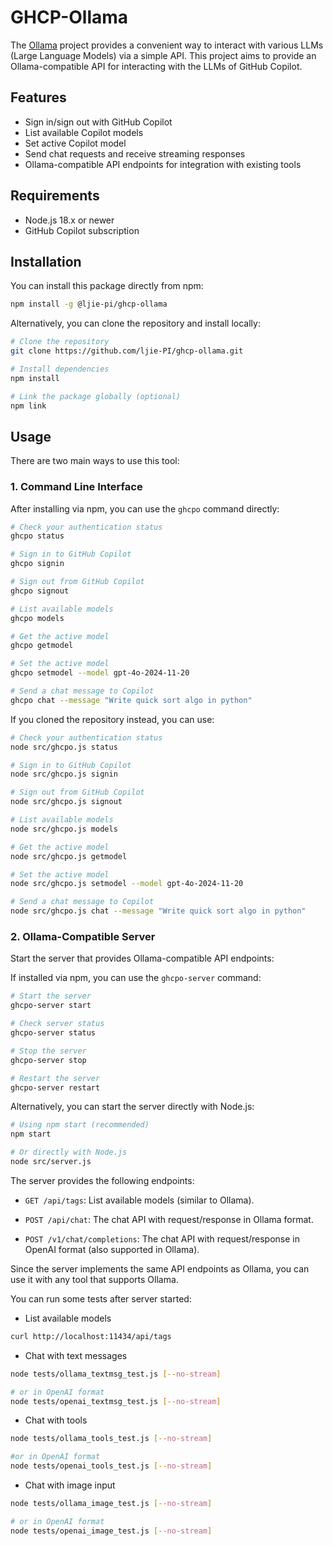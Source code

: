 # GHCP-Ollama

The [Ollama](https://github.com/ollama-dev/ollama) project provides a convenient way to interact with various LLMs (Large Language Models) via a simple API.
This project aims to provide an Ollama-compatible API for interacting with the LLMs of GitHub Copilot.

## Features

- Sign in/sign out with GitHub Copilot
- List available Copilot models
- Set active Copilot model
- Send chat requests and receive streaming responses
- Ollama-compatible API endpoints for integration with existing tools

## Requirements

- Node.js 18.x or newer
- GitHub Copilot subscription

## Installation

You can install this package directly from npm:

```bash
npm install -g @ljie-pi/ghcp-ollama
```

Alternatively, you can clone the repository and install locally:

```bash
# Clone the repository
git clone https://github.com/ljie-PI/ghcp-ollama.git

# Install dependencies
npm install

# Link the package globally (optional)
npm link
```

## Usage

There are two main ways to use this tool:

### 1. Command Line Interface

After installing via npm, you can use the `ghcpo` command directly:

```bash
# Check your authentication status
ghcpo status

# Sign in to GitHub Copilot
ghcpo signin

# Sign out from GitHub Copilot
ghcpo signout

# List available models
ghcpo models

# Get the active model
ghcpo getmodel

# Set the active model
ghcpo setmodel --model gpt-4o-2024-11-20

# Send a chat message to Copilot
ghcpo chat --message "Write quick sort algo in python"
```

If you cloned the repository instead, you can use:

```bash
# Check your authentication status
node src/ghcpo.js status

# Sign in to GitHub Copilot
node src/ghcpo.js signin

# Sign out from GitHub Copilot
node src/ghcpo.js signout

# List available models
node src/ghcpo.js models

# Get the active model
node src/ghcpo.js getmodel

# Set the active model
node src/ghcpo.js setmodel --model gpt-4o-2024-11-20

# Send a chat message to Copilot
node src/ghcpo.js chat --message "Write quick sort algo in python"
```

### 2. Ollama-Compatible Server

Start the server that provides Ollama-compatible API endpoints:

If installed via npm, you can use the `ghcpo-server` command:

```bash
# Start the server
ghcpo-server start

# Check server status
ghcpo-server status

# Stop the server
ghcpo-server stop

# Restart the server
ghcpo-server restart
```

Alternatively, you can start the server directly with Node.js:

```bash
# Using npm start (recommended)
npm start

# Or directly with Node.js
node src/server.js
```

The server provides the following endpoints:

- `GET /api/tags`: List available models (similar to Ollama).

- `POST /api/chat`: The chat API with request/response in Ollama format.

- `POST /v1/chat/completions`: The chat API with request/response in OpenAI format (also supported in Ollama).

Since the server implements the same API endpoints as Ollama, you can use it with any tool that supports Ollama.

You can run some tests after server started:

-  List available models
```bash
curl http://localhost:11434/api/tags
```

- Chat with text messages
```bash
node tests/ollama_textmsg_test.js [--no-stream]

# or in OpenAI format
node tests/openai_textmsg_test.js [--no-stream]
```

- Chat with tools
```bash
node tests/ollama_tools_test.js [--no-stream]

#or in OpenAI format
node tests/openai_tools_test.js [--no-stream]
```

- Chat with image input
```bash
node tests/ollama_image_test.js [--no-stream]

# or in OpenAI format
node tests/openai_image_test.js [--no-stream]
```
